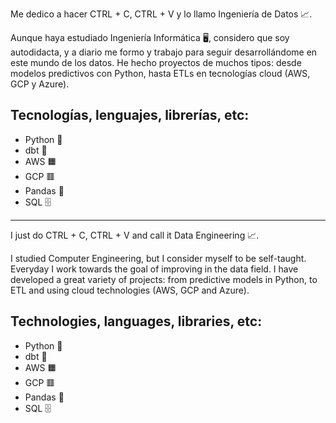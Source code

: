 Me dedico a hacer CTRL + C, CTRL + V y lo llamo Ingeniería de Datos 📈.

Aunque haya estudiado Ingeniería Informática 🖥️, considero que soy autodidacta, y a diario me formo y trabajo para seguir desarrollándome en este mundo de los datos.
He hecho proyectos de muchos tipos: desde modelos predictivos con Python, hasta ETLs en tecnologías cloud (AWS, GCP y Azure).

## Tecnologías, lenguajes, librerías, etc:

- Python 🐍
- dbt 🔧
- AWS 🟧
- GCP 🟥
- Pandas 🐼
- SQL 🗄️

---

I just do CTRL + C, CTRL + V and call it Data Engineering 📈.

I studied Computer Engineering, but I consider myself to be self-taught. Everyday I work towards the goal of improving in the data field. I have developed a great variety of projects: from predictive models in Python, to ETL and using cloud technologies (AWS, GCP and Azure).

## Technologies, languages, libraries, etc:

- Python 🐍
- dbt 🔧
- AWS 🟧
- GCP 🟥
- Pandas 🐼
- SQL 🗄️
